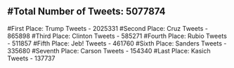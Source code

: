 #Total Number of Tweets: 5077874 
---
#First Place: Trump Tweets - 2025331
#Second Place: Cruz Tweets - 865898
#Third Place: Clinton Tweets - 585271
#Fourth Place: Rubio Tweets - 511857
#Fifth Place: Jeb! Tweets - 461760
#Sixth Place: Sanders Tweets - 335680
#Seventh Place: Carson Tweets - 154340
#Last Place: Kasich Tweets - 137737
